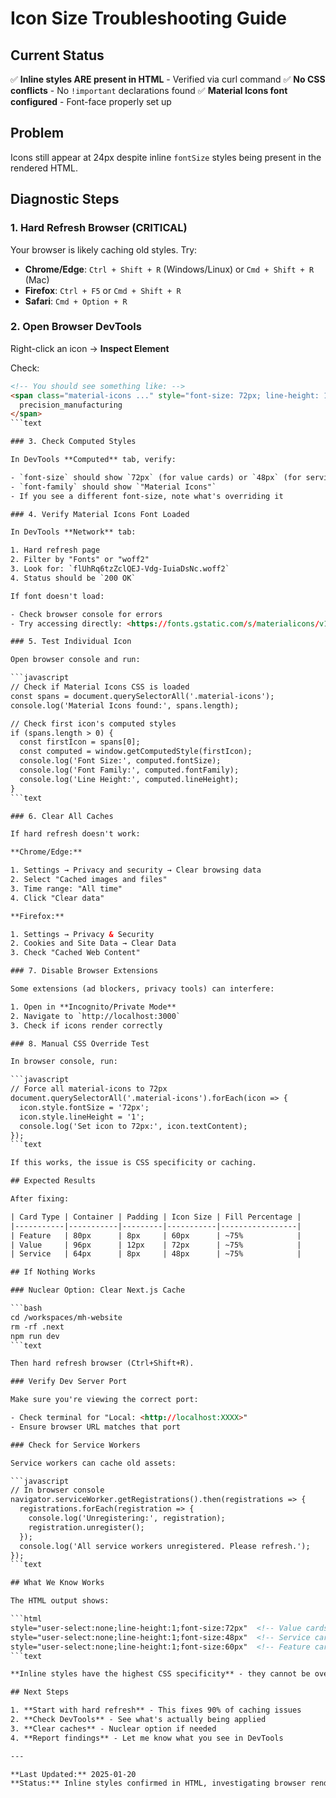 # Icon Size Troubleshooting Guide

## Current Status

✅ **Inline styles ARE present in HTML** - Verified via curl command
✅ **No CSS conflicts** - No `!important` declarations found
✅ **Material Icons font configured** - Font-face properly set up

## Problem

Icons still appear at 24px despite inline `fontSize` styles being present in the rendered HTML.

## Diagnostic Steps

### 1. Hard Refresh Browser (CRITICAL)

Your browser is likely caching old styles. Try:

- **Chrome/Edge**: `Ctrl + Shift + R` (Windows/Linux) or `Cmd + Shift + R` (Mac)
- **Firefox**: `Ctrl + F5` or `Cmd + Shift + R`
- **Safari**: `Cmd + Option + R`

### 2. Open Browser DevTools

Right-click an icon → **Inspect Element**

Check:

```html
<!-- You should see something like: -->
<span class="material-icons ..." style="font-size: 72px; line-height: 1; ...">
  precision_manufacturing
</span>
```text

### 3. Check Computed Styles

In DevTools **Computed** tab, verify:

- `font-size` should show `72px` (for value cards) or `48px` (for service cards)
- `font-family` should show `"Material Icons"`
- If you see a different font-size, note what's overriding it

### 4. Verify Material Icons Font Loaded

In DevTools **Network** tab:

1. Hard refresh page
2. Filter by "Fonts" or "woff2"
3. Look for: `flUhRq6tzZclQEJ-Vdg-IuiaDsNc.woff2`
4. Status should be `200 OK`

If font doesn't load:

- Check browser console for errors
- Try accessing directly: <https://fonts.gstatic.com/s/materialicons/v140/flUhRq6tzZclQEJ-Vdg-IuiaDsNc.woff2>

### 5. Test Individual Icon

Open browser console and run:

```javascript
// Check if Material Icons CSS is loaded
const spans = document.querySelectorAll('.material-icons');
console.log('Material Icons found:', spans.length);

// Check first icon's computed styles
if (spans.length > 0) {
  const firstIcon = spans[0];
  const computed = window.getComputedStyle(firstIcon);
  console.log('Font Size:', computed.fontSize);
  console.log('Font Family:', computed.fontFamily);
  console.log('Line Height:', computed.lineHeight);
}
```text

### 6. Clear All Caches

If hard refresh doesn't work:

**Chrome/Edge:**

1. Settings → Privacy and security → Clear browsing data
2. Select "Cached images and files"
3. Time range: "All time"
4. Click "Clear data"

**Firefox:**

1. Settings → Privacy & Security
2. Cookies and Site Data → Clear Data
3. Check "Cached Web Content"

### 7. Disable Browser Extensions

Some extensions (ad blockers, privacy tools) can interfere:

1. Open in **Incognito/Private Mode**
2. Navigate to `http://localhost:3000`
3. Check if icons render correctly

### 8. Manual CSS Override Test

In browser console, run:

```javascript
// Force all material-icons to 72px
document.querySelectorAll('.material-icons').forEach(icon => {
  icon.style.fontSize = '72px';
  icon.style.lineHeight = '1';
  console.log('Set icon to 72px:', icon.textContent);
});
```text

If this works, the issue is CSS specificity or caching.

## Expected Results

After fixing:

| Card Type | Container | Padding | Icon Size | Fill Percentage |
|-----------|-----------|---------|-----------|-----------------|
| Feature   | 80px      | 8px     | 60px      | ~75%            |
| Value     | 96px      | 12px    | 72px      | ~75%            |
| Service   | 64px      | 8px     | 48px      | ~75%            |

## If Nothing Works

### Nuclear Option: Clear Next.js Cache

```bash
cd /workspaces/mh-website
rm -rf .next
npm run dev
```text

Then hard refresh browser (Ctrl+Shift+R).

### Verify Dev Server Port

Make sure you're viewing the correct port:

- Check terminal for "Local: <http://localhost:XXXX>"
- Ensure browser URL matches that port

### Check for Service Workers

Service workers can cache old assets:

```javascript
// In browser console
navigator.serviceWorker.getRegistrations().then(registrations => {
  registrations.forEach(registration => {
    console.log('Unregistering:', registration);
    registration.unregister();
  });
  console.log('All service workers unregistered. Please refresh.');
});
```text

## What We Know Works

The HTML output shows:

```html
style="user-select:none;line-height:1;font-size:72px"  <!-- Value cards -->
style="user-select:none;line-height:1;font-size:48px"  <!-- Service cards -->
style="user-select:none;line-height:1;font-size:60px"  <!-- Feature cards -->
```text

**Inline styles have the highest CSS specificity** - they cannot be overridden by classes unless using `!important`.

## Next Steps

1. **Start with hard refresh** - This fixes 90% of caching issues
2. **Check DevTools** - See what's actually being applied
3. **Clear caches** - Nuclear option if needed
4. **Report findings** - Let me know what you see in DevTools

---

**Last Updated:** 2025-01-20
**Status:** Inline styles confirmed in HTML, investigating browser rendering

